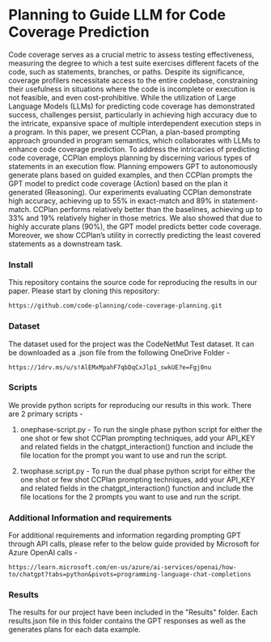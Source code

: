 # Planning to Guide LLM for Code Coverage Prediction
Code coverage serves as a crucial metric to assess testing effectiveness, measuring the degree to which a test suite exercises different facets of the code, such as statements, branches, or paths. Despite its significance, coverage profilers necessitate access to the entire codebase, constraining their usefulness in situations where the code is incomplete or execution is not feasible, and even cost-prohibitive. While the utilization of Large Language Models (LLMs) for predicting code coverage has demonstrated success, challenges persist, particularly in achieving high accuracy due to the intricate, expansive space of multiple interdependent execution steps in a program. In this paper, we present CCPlan, a plan-based prompting approach
grounded in program semantics, which collaborates with LLMs to enhance code coverage prediction. To address the intricacies of predicting code coverage, CCPlan employs planning by discerning various types of statements in an execution flow. Planning empowers GPT to autonomously generate plans based on guided examples, and then CCPlan prompts the GPT model to predict code coverage (Action) based on the plan it generated (Reasoning). Our experiments evaluating CCPlan demonstrate high accuracy, achieving up to 55% in exact-match and 89% in statement-match. CCPlan performs relatively better than the baselines, achieving up to 33% and 19% relatively higher in those metrics. We also showed that due to highly accurate plans (90%), the GPT model predicts better code coverage. Moreover, we show CCPlan’s utility in correctly predicting the least covered statements as a downstream task.

### Install
This repository contains the source code for reproducing the results in our paper. Please start by cloning this repository:
```
https://github.com/code-planning/code-coverage-planning.git
```

### Dataset
The dataset used for the project was the CodeNetMut Test dataset. It can be downloaded as a .json file from the following OneDrive Folder - 
```
https://1drv.ms/u/s!AlEMxMpahF7qbDqCxJlp1_swkUE?e=Fgj0nu
```

### Scripts
We provide python scripts for reproducing our results in this work. There are 2 primary scripts - 
1. onephase-script.py - 
To run the single phase python script for either the one shot or few shot CCPlan prompting techniques, add your API_KEY and related fields in the chatgpt_interaction() function and include the file location for the prompt you want to use and run the script.

2. twophase.script.py - 
To run the dual phase python script for either the one shot or few shot CCPlan prompting techniques, add your API_KEY and related fields in the chatgpt_interaction() function and include the file locations for the 2 prompts  you want to use and run the script.

### Additional Information and requirements
For additional requirements and information regarding prompting GPT through API calls, please refer to the below guide provided by Microsoft for Azure OpenAI calls - 
```
https://learn.microsoft.com/en-us/azure/ai-services/openai/how-to/chatgpt?tabs=python&pivots=programming-language-chat-completions
```

### Results
The results for our project have been included in the "Results" folder. Each results.json file in this folder contains the GPT responses as well as the generates plans for each data example. 



